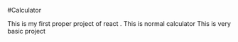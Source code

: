 #Calculator 

This is my first proper project of react . This is normal calculator
This is very basic project

